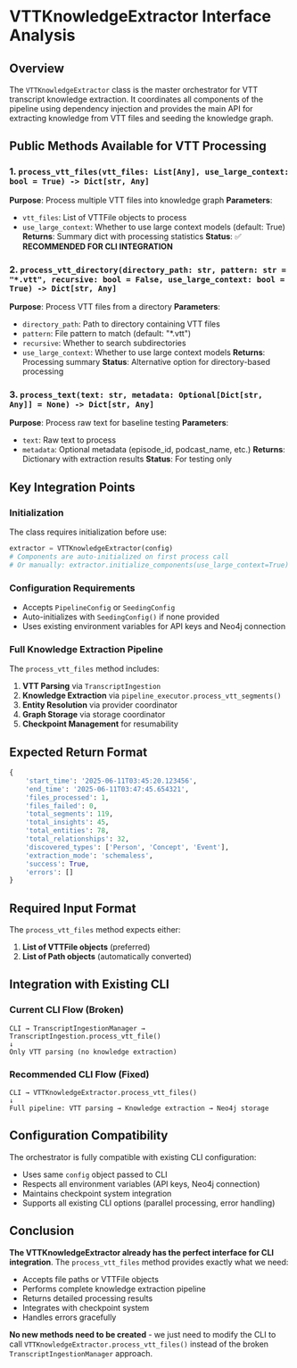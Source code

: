 # VTTKnowledgeExtractor Interface Analysis

## Overview

The `VTTKnowledgeExtractor` class is the master orchestrator for VTT transcript knowledge extraction. It coordinates all components of the pipeline using dependency injection and provides the main API for extracting knowledge from VTT files and seeding the knowledge graph.

## Public Methods Available for VTT Processing

### 1. `process_vtt_files(vtt_files: List[Any], use_large_context: bool = True) -> Dict[str, Any]`
**Purpose**: Process multiple VTT files into knowledge graph
**Parameters**:
- `vtt_files`: List of VTTFile objects to process
- `use_large_context`: Whether to use large context models (default: True)
**Returns**: Summary dict with processing statistics
**Status**: ✅ **RECOMMENDED FOR CLI INTEGRATION**

### 2. `process_vtt_directory(directory_path: str, pattern: str = "*.vtt", recursive: bool = False, use_large_context: bool = True) -> Dict[str, Any]`
**Purpose**: Process VTT files from a directory
**Parameters**:
- `directory_path`: Path to directory containing VTT files
- `pattern`: File pattern to match (default: "*.vtt")
- `recursive`: Whether to search subdirectories
- `use_large_context`: Whether to use large context models
**Returns**: Processing summary
**Status**: Alternative option for directory-based processing

### 3. `process_text(text: str, metadata: Optional[Dict[str, Any]] = None) -> Dict[str, Any]`
**Purpose**: Process raw text for baseline testing
**Parameters**:
- `text`: Raw text to process
- `metadata`: Optional metadata (episode_id, podcast_name, etc.)
**Returns**: Dictionary with extraction results
**Status**: For testing only

## Key Integration Points

### Initialization
The class requires initialization before use:
```python
extractor = VTTKnowledgeExtractor(config)
# Components are auto-initialized on first process call
# Or manually: extractor.initialize_components(use_large_context=True)
```

### Configuration Requirements
- Accepts `PipelineConfig` or `SeedingConfig`
- Auto-initializes with `SeedingConfig()` if none provided
- Uses existing environment variables for API keys and Neo4j connection

### Full Knowledge Extraction Pipeline
The `process_vtt_files` method includes:
1. **VTT Parsing** via `TranscriptIngestion`
2. **Knowledge Extraction** via `pipeline_executor.process_vtt_segments()`
3. **Entity Resolution** via provider coordinator
4. **Graph Storage** via storage coordinator
5. **Checkpoint Management** for resumability

## Expected Return Format

```python
{
    'start_time': '2025-06-11T03:45:20.123456',
    'end_time': '2025-06-11T03:47:45.654321',
    'files_processed': 1,
    'files_failed': 0,
    'total_segments': 119,
    'total_insights': 45,
    'total_entities': 78,
    'total_relationships': 32,
    'discovered_types': ['Person', 'Concept', 'Event'],
    'extraction_mode': 'schemaless',
    'success': True,
    'errors': []
}
```

## Required Input Format

The `process_vtt_files` method expects either:
1. **List of VTTFile objects** (preferred)
2. **List of Path objects** (automatically converted)

## Integration with Existing CLI

### Current CLI Flow (Broken)
```
CLI → TranscriptIngestionManager → TranscriptIngestion.process_vtt_file()
↓
Only VTT parsing (no knowledge extraction)
```

### Recommended CLI Flow (Fixed)
```
CLI → VTTKnowledgeExtractor.process_vtt_files()
↓
Full pipeline: VTT parsing → Knowledge extraction → Neo4j storage
```

## Configuration Compatibility

The orchestrator is fully compatible with existing CLI configuration:
- Uses same `config` object passed to CLI
- Respects all environment variables (API keys, Neo4j connection)
- Maintains checkpoint system integration
- Supports all existing CLI options (parallel processing, error handling)

## Conclusion

**The VTTKnowledgeExtractor already has the perfect interface for CLI integration**. The `process_vtt_files` method provides exactly what we need:
- Accepts file paths or VTTFile objects
- Performs complete knowledge extraction pipeline
- Returns detailed processing results
- Integrates with checkpoint system
- Handles errors gracefully

**No new methods need to be created** - we just need to modify the CLI to call `VTTKnowledgeExtractor.process_vtt_files()` instead of the broken `TranscriptIngestionManager` approach.